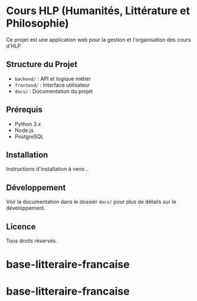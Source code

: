 # Cours HLP (Humanités, Littérature et Philosophie)

Ce projet est une application web pour la gestion et l'organisation des cours d'HLP.

## Structure du Projet

- `backend/` : API et logique métier
- `frontend/` : Interface utilisateur
- `docs/` : Documentation du projet

## Prérequis

- Python 3.x
- Node.js
- PostgreSQL

## Installation

Instructions d'installation à venir...

## Développement

Voir la documentation dans le dossier `docs/` pour plus de détails sur le développement.

## Licence

Tous droits réservés.
# base-litteraire-francaise
# base-litteraire-francaise
